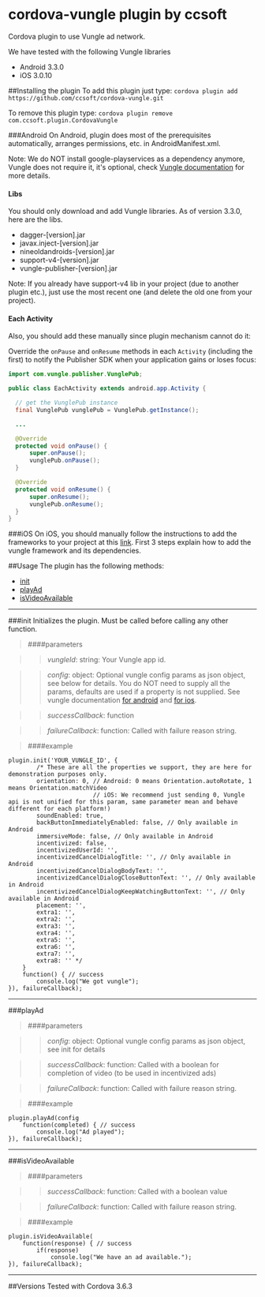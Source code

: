cordova-vungle plugin by ccsoft
=====================

Cordova plugin to use Vungle ad network.

We have tested with the following Vungle libraries

* Android 3.3.0
* iOS 3.0.10

##Installing the plugin
To add this plugin just type:
```cordova plugin add https://github.com/ccsoft/cordova-vungle.git```

To remove this plugin type:
```cordova plugin remove com.ccsoft.plugin.CordovaVungle```

###Android
On Android, plugin does most of the prerequisites automatically, arranges permissions, etc. in AndroidManifest.xml.

Note: We do NOT install google-playservices as a dependency anymore, Vungle does not require it, it's optional, check [Vungle documentation](https://github.com/Vungle/vungle-resources/blob/master/English/Android/current-release/android-dev-guide.md) for more details.

#### Libs
You should only download and add Vungle libraries.
As of version 3.3.0, here are the libs.

* dagger-[version].jar
* javax.inject-[version].jar
* nineoldandroids-[version].jar
* support-v4-[version].jar
* vungle-publisher-[version].jar

Note: If you already have support-v4 lib in your project (due to another plugin etc.), just use the most recent one (and delete the old one from your project).

#### Each Activity
Also, you should add these manually since plugin mechanism cannot do it:

Override the `onPause` and `onResume` methods in each `Activity` (including the first) to notify the Publisher SDK when your application gains or loses focus:

```java
import com.vungle.publisher.VunglePub;

public class EachActivity extends android.app.Activity {

  // get the VunglePub instance
  final VunglePub vunglePub = VunglePub.getInstance();

  ...

  @Override
  protected void onPause() {
      super.onPause();
      vunglePub.onPause();
  }

  @Override
  protected void onResume() {
      super.onResume();
      vunglePub.onResume();
  }
}
```

###iOS
On iOS, you should manually follow the instructions to add the frameworks to your project at this [link](https://github.com/Vungle/vungle-resources/blob/master/English/iOS/iOS-dev-guide.md). First 3 steps explain how to add the vungle framework and its dependencies.


##Usage
The plugin has the following methods:
* [init](#init)
* [playAd](#playAd)
* [isVideoAvailable](#isVideoAvailable)

***

###init
Initializes the plugin. Must be called before calling any other function.

>####parameters

>> *vungleId*: string: Your Vungle app id.

>> *config*: object: Optional vungle config params as json object, see below for details. You do NOT need to supply all the params, defaults are used if a property is not supplied.
See vungle documentation [for android](https://github.com/Vungle/vungle-resources/blob/master/English/Android/3.2.x/android-advanced-settings.md#configuration-options) and [for ios](https://github.com/Vungle/vungle-resources/blob/master/English/iOS/iOS-advanced-settings.md#playad-options).

>> *successCallback*: function

>> *failureCallback*: function: Called with failure reason string.

>####example

	plugin.init('YOUR_VUNGLE_ID', {
            /* These are all the properties we support, they are here for demonstration purposes only.
            orientation: 0, // Android: 0 means Orientation.autoRotate, 1 means Orientation.matchVideo
                            // iOS: We recommend just sending 0, Vungle api is not unified for this param, same parameter mean and behave different for each platform!)
            soundEnabled: true,
            backButtonImmediatelyEnabled: false, // Only available in Android
            immersiveMode: false, // Only available in Android
            incentivized: false,
            incentivizedUserId: '',
            incentivizedCancelDialogTitle: '', // Only available in Android
            incentivizedCancelDialogBodyText: '',
            incentivizedCancelDialogCloseButtonText: '', // Only available in Android
            incentivizedCancelDialogKeepWatchingButtonText: '', // Only available in Android
            placement: '',
            extra1: '',
            extra2: '',
            extra3: '',
            extra4: '',
            extra5: '',
            extra6: '',
            extra7: '',
            extra8: '' */
        }
		function() { // success
			console.log("We got vungle");
	}), failureCallback);

***

###playAd

>####parameters

>> *config*: object: Optional vungle config params as json object, see init for details

>> *successCallback*: function: Called with a boolean for completion of video (to be used in incentivized ads)

>> *failureCallback*: function: Called with failure reason string.

>####example

	plugin.playAd(config
		function(completed) { // success
			console.log("Ad played");
	}), failureCallback);

***

###isVideoAvailable

>####parameters

>> *successCallback*: function: Called with a boolean value

>> *failureCallback*: function: Called with failure reason string.

>####example

	plugin.isVideoAvailable(
		function(response) { // success
            if(response)
			    console.log("We have an ad available.");
	}), failureCallback);

***
##Versions
Tested with Cordova 3.6.3
